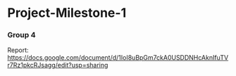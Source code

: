 # Project-Milestone-1
### Group 4
Report: https://docs.google.com/document/d/1IoI8uBpGm7ckA0USDDNHcAknIfuTVr7Rz1pkcRJsagg/edit?usp=sharing
